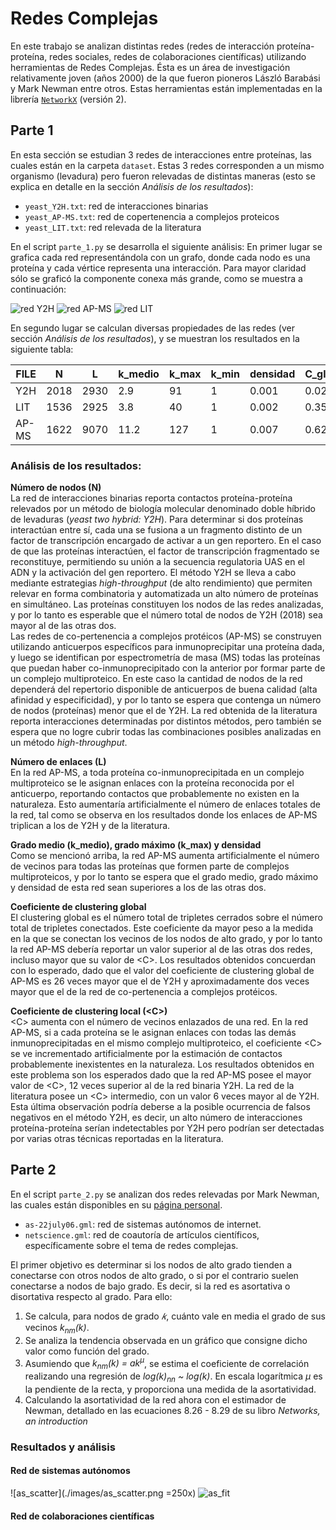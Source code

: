 # Redes Complejas

En este trabajo se analizan distintas redes (redes de interacción proteína-proteína, redes sociales, redes de colaboraciones científicas) utilizando herramientas de Redes Complejas. Ésta es un área de investigación relativamente joven (años 2000) de la que fueron pioneros László Barabási y Mark Newman entre otros. Estas herramientas están implementadas en la librería  [``NetworkX``](https://networkx.github.io/documentation/stable/index.html) (versión 2).

## Parte 1
En esta sección se estudian 3 redes de interacciones entre proteínas, las cuales están en la carpeta ``dataset``. Estas 3 redes corresponden a un mismo organismo (levadura) pero fueron relevadas de distintas maneras (esto se explica en detalle en la sección *Análisis de los resultados*):

* ``yeast_Y2H.txt``: red de interacciones binarias
* ``yeast_AP-MS.txt``: red de copertenencia a complejos proteicos
* ``yeast_LIT.txt``: red relevada de la literatura

En el script ``parte_1.py`` se desarrolla el siguiente análisis:
En primer lugar se grafica cada red representándola con un grafo, donde cada nodo es una proteína y cada vértice representa una interacción. Para mayor claridad sólo se graficó la componente conexa más grande, como se muestra a continuación:

![red Y2H](./images/red_Y2H.png)
![red AP-MS](./images/red_AP-MS.png)
![red LIT](./images/red_LIT.png)

En segundo lugar se calculan diversas propiedades de las redes (ver sección *Análisis de los resultados*), y se muestran los resultados en la siguiente tabla:

| FILE     | N        | L        | k_medio  | k_max    | k_min    | densidad | C_global | C_local  | diametro |
| ---------|----------|----------|----------|----------|----------|----------|----------|----------|--------- |
| Y2H      | 2018     | 2930     | 2.9      | 91       | 1        | 0.001    | 0.02     | 0.05     | 14       |
| LIT      | 1536     | 2925     | 3.8      | 40       | 1        | 0.002    | 0.35     | 0.29     | 19       |
| AP-MS    | 1622     | 9070     | 11.2     | 127      | 1        | 0.007    | 0.62     | 0.55     | 15       |

### Análisis de los resultados:

**Número de nodos (N)**\
La red de interacciones binarias reporta contactos proteína-proteína relevados por un método de biología molecular denominado doble híbrido de levaduras (*yeast two hybrid: Y2H*). Para determinar si dos proteínas interactúan entre sí, cada una se fusiona a un fragmento distinto de un factor de transcripción encargado de activar a un gen reportero. En el caso de que las proteínas interactúen, el factor de transcripción fragmentado se reconstituye, permitiendo su unión a la secuencia regulatoria UAS en el ADN y la activación del gen reportero. El método Y2H se lleva a cabo mediante estrategias *high-throughput* (de alto rendimiento) que permiten relevar en forma combinatoria y automatizada un alto número de proteínas en simultáneo. Las proteínas constituyen los nodos de las redes analizadas, y por lo tanto es esperable que el número total de nodos de Y2H (2018) sea mayor al de las otras dos.\
Las redes de co-pertenencia a complejos protéicos (AP-MS) se construyen utilizando anticuerpos específicos para inmunoprecipitar una proteína dada, y luego se identifican por espectrometría de masa (MS) todas las proteínas que puedan haber co-inmunoprecipitado con la anterior por formar parte de un complejo multiproteico. En este caso la cantidad de nodos de la red dependerá del repertorio disponible de anticuerpos de buena calidad (alta afinidad y especificidad), y por lo tanto se espera que contenga un número de nodos (proteínas) menor que el de Y2H. La red obtenida de la literatura reporta interacciones determinadas por distintos métodos, pero también se espera que no logre cubrir todas las combinaciones posibles analizadas en un método *high-throughput*.

**Número de enlaces (L)**\
En la red AP-MS, a toda proteína co-inmunoprecipitada en un complejo multiproteico se le asignan enlaces con la proteína reconocida por el anticuerpo, reportando contactos que probablemente no existen en la naturaleza. Esto aumentaría artificialmente el número de enlaces totales de la red, tal como se observa en los resultados donde los enlaces de AP-MS triplican a los de Y2H y de la literatura.

**Grado medio (k_medio), grado máximo (k_max) y densidad**\
Como se mencionó arriba, la red AP-MS aumenta artificialmente el número de vecinos para todas las proteínas que formen parte de complejos multiproteicos, y por lo tanto se espera que el grado medio, grado máximo y densidad de esta red sean superiores a los de las otras dos.

**Coeficiente de clustering global**\
El clustering global es el número total de tripletes cerrados sobre el número total de tripletes conectados. Este coeficiente da mayor peso a la medida en la que se conectan los vecinos de los nodos de alto grado, y por lo tanto la red AP-MS debería reportar un valor superior al de las otras dos redes, incluso mayor que su valor de \<C\>. Los resultados obtenidos concuerdan con lo esperado, dado que el valor del coeficiente de clustering global de AP-MS es 26 veces mayor que el de Y2H y aproximadamente dos veces mayor que el de la red de co-pertenencia a complejos protéicos.

**Coeficiente de clustering local (\<C\>)**\
\<C\> aumenta con el número de vecinos enlazados de una red. En la red AP-MS, si a cada proteína se le asignan enlaces con todas las demás inmunoprecipitadas en el mismo complejo multiproteico, el coeficiente \<C\> se ve incrementado artificialmente por la estimación de contactos probablemente inexistentes en la naturaleza. Los resultados obtenidos en este problema son los esperados dado que la red AP-MS posee el mayor valor de \<C\>, 12 veces superior al de la red binaria Y2H. La red de la literatura posee un \<C\> intermedio, con un valor 6 veces mayor al de Y2H. Esta última observación podría deberse a la posible ocurrencia de falsos negativos en el método Y2H, es decir, un alto número de interacciones proteína-proteína serían indetectables por Y2H pero podrían ser detectadas por varias otras técnicas reportadas en la literatura.

## Parte 2

En el script ``parte_2.py`` se analizan dos redes relevadas por Mark Newman, las cuales están disponibles en su [página personal](http://www-personal.umich.edu/~mejn/netdata/).
* ``as-22july06.gml``: red de sistemas autónomos de internet.
* ``netscience.gml``: red de coautoría de artículos científicos, específicamente sobre el tema de redes complejas.

El primer objetivo es determinar si los nodos de alto grado tienden a conectarse con otros nodos de alto grado, o si por el contrario suelen conectarse a nodos de bajo grado. Es decir, si la red es asortativa o disortativa respecto al grado. Para ello:
1. Se calcula, para nodos de grado *𝑘*, cuánto vale en media el grado de sus vecinos *k<sub>nm</sub>(k)*.
2. Se analiza la tendencia observada en un gráfico que consigne dicho valor como función del grado.
3. Asumiendo que *k<sub>nm</sub>(k) = ak<sup>&mu;</sup>*, se estima el coeficiente de correlación realizando una regresión de *log(k)<sub>nn</sub> ~ log(k)*. En escala logarítmica *&mu;* es la pendiente de la recta, y proporciona una medida de la asortatividad.
4. Calculando la asortatividad de la red ahora con el estimador de Newman, detallado en las ecuaciones 8.26 - 8.29 de su libro *Networks, an introduction*

### Resultados y análisis
#### Red de sistemas autónomos
![as_scatter](./images/as_scatter.png =250x) ![as_fit](./images/as_fit.png)

#### Red de colaboraciones científicas
